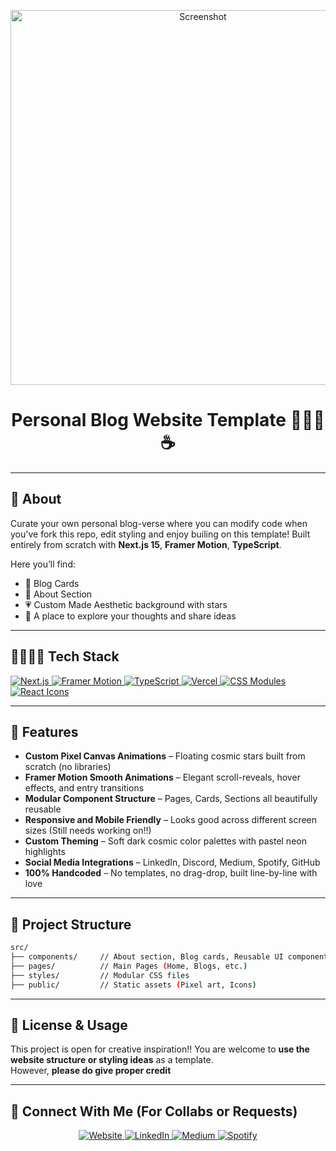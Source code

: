 <p align="center">
  <img width="600" src="https://github.com/user-attachments/assets/aae6ca7d-5425-41d9-92d0-bf11a19f3a3b" alt=" Screenshot">
</p>

<h1 align="center"> Personal Blog Website Template 🧬💗🎀☕️ </h1>

---

## 🌌 About

Curate your own personal blog-verse where you can modify code when you've fork this repo, edit styling and enjoy builing on this template!
Built entirely from scratch with **Next.js 15**, **Framer Motion**, **TypeScript**.

Here you’ll find:
- 🔖 Blog Cards
- 🔭 About Section
- 💗 Custom Made Aesthetic background with stars
- 🧠 A place to explore your thoughts and share ideas 

---

## 👩🏻‍🏭🚀 Tech Stack
<p align="left">
  <a href="https://nextjs.org/" target="_blank" rel="noreferrer">
    <img src="https://img.shields.io/badge/Next.js-000000?style=for-the-badge&logo=nextdotjs&logoColor=white" alt="Next.js" />
  </a>
  <a href="https://www.framer.com/motion/" target="_blank" rel="noreferrer">
    <img src="https://img.shields.io/badge/Framer%20Motion-0055FF?style=for-the-badge&logo=framer&logoColor=white" alt="Framer Motion" />
  </a>
  <a href="https://www.typescriptlang.org/" target="_blank" rel="noreferrer">
    <img src="https://img.shields.io/badge/TypeScript-007ACC?style=for-the-badge&logo=typescript&logoColor=white" alt="TypeScript" />
  </a>
  <a href="https://vercel.com/" target="_blank" rel="noreferrer">
    <img src="https://img.shields.io/badge/Vercel-000000?style=for-the-badge&logo=vercel&logoColor=white" alt="Vercel" />
  </a>
  <a href="https://nextjs.org/docs/pages/building-your-application/styling/css-modules" target="_blank" rel="noreferrer">
    <img src="https://img.shields.io/badge/CSS%20Modules-264de4?style=for-the-badge&logo=css3&logoColor=white" alt="CSS Modules" />
  </a>
  <a href="https://react-icons.github.io/react-icons/" target="_blank" rel="noreferrer">
    <img src="https://img.shields.io/badge/React%20Icons-61DAFB?style=for-the-badge&logo=react&logoColor=white" alt="React Icons" />
  </a>
</p>


---
## 🎀 Features

-  **Custom Pixel Canvas Animations** – Floating cosmic stars built from scratch (no libraries)
-  **Framer Motion Smooth Animations** – Elegant scroll-reveals, hover effects, and entry transitions
-  **Modular Component Structure** – Pages, Cards, Sections all beautifully reusable 
-  **Responsive and Mobile Friendly** – Looks good across different screen sizes (Still needs working on!!) 
-  **Custom Theming** – Soft dark cosmic color palettes with pastel neon highlights
-  **Social Media Integrations** – LinkedIn, Discord, Medium, Spotify, GitHub
-  **100% Handcoded** – No templates, no drag-drop, built line-by-line with love 


---

## 📂 Project Structure
```bash
src/
├── components/     // About section, Blog cards, Reusable UI components
├── pages/          // Main Pages (Home, Blogs, etc.)
├── styles/         // Modular CSS files
├── public/         // Static assets (Pixel art, Icons)
```
---

## 💖 License & Usage

This project is open for creative inspiration!!
You are welcome to **use the website structure or styling ideas** as a template.  
However, **please do give proper credit**

---

## 🌷 Connect With Me (For Collabs or Requests)

<p align="center">
  <a href="https://sanskritishelke.com/" target="_blank">
    <img alt="Website" src="https://img.shields.io/badge/%20Website-0a0616?style=for-the-badge&logo=Google-Chrome&logoColor=de7fa1&labelColor=0a0616" />
  </a>
  <a href="https://linkedin.com/in/sanskritishelke" target="_blank">
    <img alt="LinkedIn" src="https://img.shields.io/badge/%20LinkedIn-0a0616?style=for-the-badge&logo=Linkedin&logoColor=de7fa1&labelColor=0a0616" />
  </a>
  <a href="https://medium.com/@san5kriti" target="_blank">
    <img alt="Medium" src="https://img.shields.io/badge/%20Medium-0a0616?style=for-the-badge&logo=Medium&logoColor=de7fa1&labelColor=0a0616" />
  </a>
  <a href="https://open.spotify.com/show/5FbN4lYxZUKf6oTQiBFSe3" target="_blank">
    <img alt="Spotify" src="https://img.shields.io/badge/🎵%20Podcast-0a0616?style=for-the-badge&logo=Spotify&logoColor=de7fa1&labelColor=0a0616" />
  </a>
</p>

